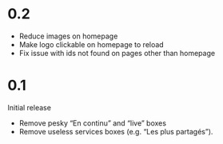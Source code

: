 0.2
===

* Reduce images on homepage
* Make logo clickable on homepage to reload
* Fix issue with ids not found on pages other than homepage


0.1
===

Initial release

* Remove pesky “En continu” and “live” boxes
* Remove useless services boxes (e.g. “Les plus partagés”).
